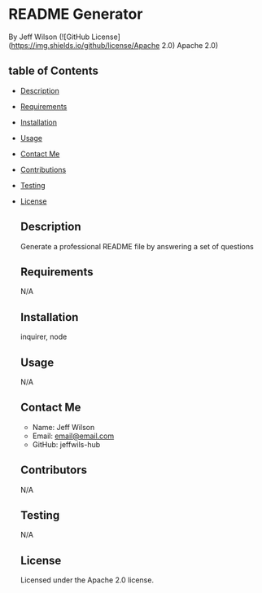 # README Generator
  By Jeff Wilson
  (![GitHub License](https://img.shields.io/github/license/Apache 2.0)
 Apache 2.0)
  ## table of Contents
  * [Description](#description)
  * [Requirements](#requirements)
  * [Installation](#installation)
  * [Usage](#usage)
  * [Contact Me](#name)
  * [Contributions](#contribution)
  * [Testing](#testing)
  
* [License](#license) 

  ## Description
  Generate a professional README file by answering a set of questions
  ## Requirements
  N/A
  ## Installation
  inquirer, node
  ## Usage
  N/A
  ## Contact Me
  * Name: Jeff Wilson
  * Email: email@email.com
  * GitHub: jeffwils-hub
  ## Contributors
  N/A
  ## Testing
  N/A
  ## License
      
    Licensed under the Apache 2.0 license.
